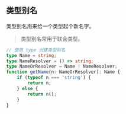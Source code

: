 ## 类型别名
类型别名用来给一个类型起个新名字。
> 类型别名常用于联合类型。
```ts
// 使用 type 创建类型别名
type Name = string;
type NameResolver = () => string;
type NameOrResolver = Name | NameResolver;
function getName(n: NameOrResolver): Name {
    if (typeof n === 'string') {
        return n;
    } else {
        return n();
    }
}
```